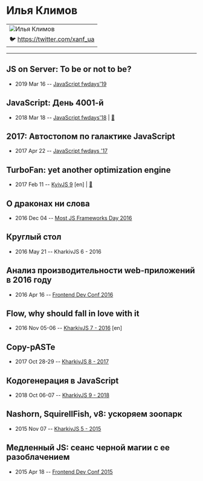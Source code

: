 # Илья Климов

| |
| --- |
| ![Илья Климов](https:&#x2F;&#x2F;avatars.io&#x2F;twitter&#x2F;xanf_ua&#x2F;large)
| :bird:  [https:&#x2F;&#x2F;twitter.com&#x2F;xanf_ua](https:&#x2F;&#x2F;twitter.com&#x2F;xanf_ua)

---
## JS on Server: To be or not to be?
- 2019 Mar 16 -- [JavaScript fwdays&#39;19](https://fwdays.com/en/event/js-fwdays-2019/review/js-on-server-to-be-or-not-to-be)    
## JavaScript: День 4001-й
- 2018 Mar 18 -- [JavaScript fwdays&#39;18](https://youtu.be/jzaZlEOSwoA)  | [:notebook:](https://www.slideshare.net/fwdays/javascript-4001)  
## 2017: Автостопом по галактике JavaScript
- 2017 Apr 22 -- [JavaScript fwdays &#39;17](https://frameworksdays.com/event/js-frameworks-day-2017/review/javascript-galactic-avtostop)    
## TurboFan: yet another optimization engine
- 2017 Feb 11 -- [KyivJS 9](https://www.youtube.com/watch?v=VUyqHzF1yXM&list=PLxw9RJPDS60rSfHr_srQ2xgqBgjeYBUhe&index=2&t=637s) [en] | [:notebook:](https://docs.google.com/presentation/d/1uO_tx78nEG5Q7wh2MIfzLo5KjjEgBs_RMmSL9UQQQgI/edit)  
## О драконах ни слова
- 2016 Dec 04 -- [Most JS Frameworks Day 2016](https://frameworksdays.com/event/most-js-fwdays-2016/review/no-words-about-dragons)    
## Круглый стол
- 2016 May 21 -- KharkivJS 6 - 2016    
## Анализ производительности web-приложений в 2016 году
- 2016 Apr 16 -- [Frontend Dev Conf 2016](https://www.youtube.com/watch?v=JIkWFrHL0xo)    
## Flow, why should fall in love with it
- 2016 Nov 05-06 -- [KharkivJS 7 - 2016](https://www.youtube.com/watch?v=GEo3XIJw8HM) [en]   
## Copy-pASTe
- 2017 Oct 28-29 -- [KharkivJS 8 - 2017](https://www.youtube.com/watch?v=dyvPGRor-Q0)    
## Кодогенерация в JavaScript
- 2018 Oct 06-07 -- [KharkivJS 9 - 2018](https://www.youtube.com/watch?v=szIOPA_uwUc)    
## Nashorn, SquirellFish, v8: ускоряем зоопарк
- 2015 Nov 07 -- [KharkivJS 5 - 2015](https://www.youtube.com/watch?v=tXfSQL3RkPQ)    
## Медленный JS: сеанс черной магии с ее разоблачением
- 2015 Apr 18 -- [Frontend Dev Conf 2015](https://www.youtube.com/watch?v=ZAJmJmKWNPw)    
